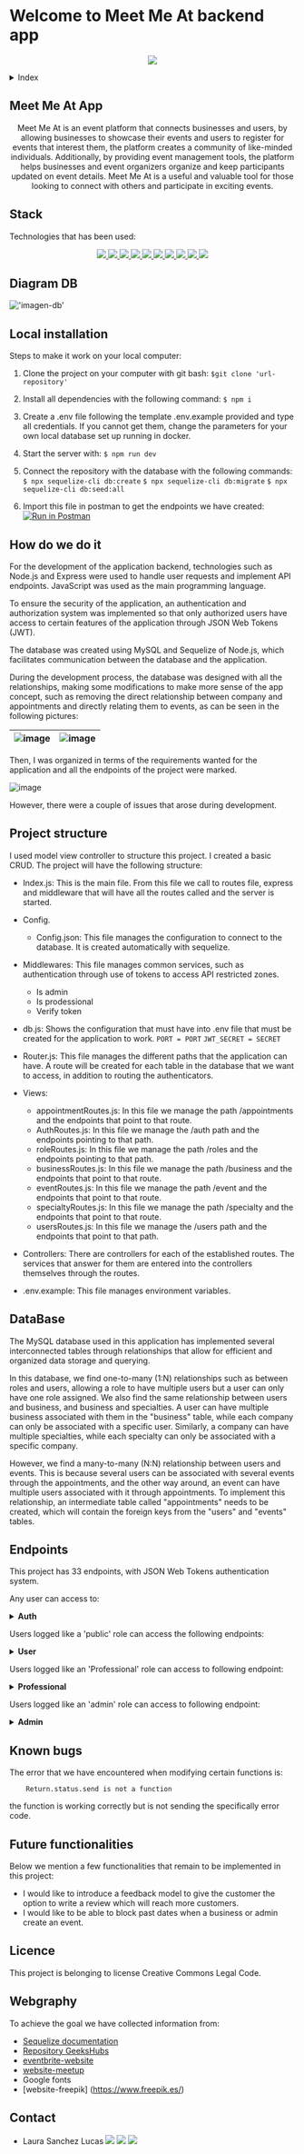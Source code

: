 # Welcome to Meet Me At backend app
<p align="center"><img src="./assets/readmePicture.jpg"/></p> 

<details>
  <summary>Index</summary>
  <ol>
    <li><a href="#meet-me-at-app">About Meet Me At App</a></li>
    <li><a href="#stack">Stack</a></li>
    <li><a href="#diagram-bd">Diagram DB</a></li>
    <li><a href="#local-installation">Local installation</a></li>
    <li><a href="#how-do-we-do-it">How do we do it</a></li>
    <li><a href="#project-structure">Project structure</a></li>
    <li><a href="#data-base">Database</a></li>
    <li><a href="#endpoints">Endpoints</a></li>
    <li><a href="#known-bugs">Known bugs</a></li>
    <li><a href="#future-functionalities">Future funtionalities</a></li>
    <li><a href="#licence">Licence</a></li>
    <li><a href="#webgraphy">Webgraphy</a></li>
    <li><a href="#contact">Contact</a></li>
  </ol>
</details>

## Meet Me At App
<p align="center">Meet Me At is an event platform that connects businesses and users, by allowing businesses to showcase their events and users to register for events that interest them, the platform creates a community of like-minded individuals. 
Additionally, by providing event management tools, the platform helps businesses and event organizers organize and keep participants updated on event details. Meet Me At is a useful and valuable tool for those looking to connect with others and participate in exciting events.</p>

## Stack
<p>Technologies that has been used:</p>
<div align="center">
    <a href="https://expressjs.com/">
        <img src= "https://img.shields.io/badge/express.js-%23404d59.svg?style=for-the-badge&logo=express&logoColor=%2361DAFB"/>
    </a>
    <a href="https://nextjs.org/">
        <img src= "https://img.shields.io/badge/node.js-026E00?style=for-the-badge&logo=node.js&logoColor=white"/>
    </a>
    <a href="https://developer.mozilla.org/es/docs/Web/JavaScript">
        <img src= "https://img.shields.io/badge/javascipt-EFD81D?style=for-the-badge&logo=javascript&logoColor=black"/>
    </a>
    <a href="https://jwt.io/">
        <img src= "https://img.shields.io/badge/JWT-black?style=for-the-badge&logo=JSON%20web%20tokens"/>
    </a>
    <a href="https://www.postman.com/">
        <img src= "https://img.shields.io/badge/Postman-FF6C37?style=for-the-badge&logo=postman&logoColor=white"/>
    </a>
    <a href="https://www.mysql.com/">
        <img src= "https://img.shields.io/badge/mysql-3E6E93?style=for-the-badge&logo=mysql&logoColor=white"/>
    </a>
    <a href="https://www.github.com/">
        <img src= "https://img.shields.io/badge/github-24292F?style=for-the-badge&logo=github&logoColor=white"/>
    </a>
    <a href="https://git-scm.com/">
        <img src= "https://img.shields.io/badge/git-F54D27?style=for-the-badge&logo=git&logoColor=white"/>
    </a>
    <a href="https://www.docker.com/">
        <img src= "https://img.shields.io/badge/docker-2496ED?style=for-the-badge&logo=docker&logoColor=white"/>
    </a>
    <a href="https://www.sequelize.org/">
        <img src= "https://img.shields.io/badge/sequelize-3C76C3?style=for-the-badge&logo=sequelize&logoColor=white"/>
    </a>
</div>

## Diagram DB

!['imagen-db'](./assets/dataBase.jpg)

## Local installation

Steps to make it work on your local computer:
1. Clone the project on your computer with git bash:
 `$git clone 'url-repository'`
2. Install all dependencies with the following command:
 ` $ npm i `
3. Create a .env file following the template .env.example provided and type all credentials. If you cannot get them, change the parameters for your own local database set up running in docker.
4.  Start the server with:
 ``` $ npm run dev ```
5. Connect the repository with the database with the following commands:
 ``` $ npx sequelize-cli db:create ``` 
 ``` $ npx sequelize-cli db:migrate ``` 
 ``` $ npx sequelize-cli db:seed:all ```

6. Import this file in postman to get the endpoints we have created:
[![Run in Postman](https://run.pstmn.io/button.svg)](https://www.postman.com/security-geologist-20366633/workspace/meet-me-at/collection/27251425-ef405e59-a70e-4b4b-ab64-610e2822de31?action=share&creator=27251425)


## How do we do it

For the development of the application backend, technologies such as Node.js and Express were used to handle user requests and implement API endpoints. JavaScript was used as the main programming language.

To ensure the security of the application, an authentication and authorization system was implemented so that only authorized users have access to certain features of the application through JSON Web Tokens (JWT).

The database was created using MySQL and Sequelize of Node.js, which facilitates communication between the database and the application.

During the development process, the database was designed with all the relationships, making some modifications to make more sense of the app concept, such as removing the direct relationship between company and appointments and directly relating them to events, as can be seen in the following pictures:

![image](./assets/dataBase.jpg) |![image](./assets/olddb.jpg)|
|-|-|

Then, I was organized in terms of the requirements wanted for the application and all the endpoints of the project were marked.

![image](./assets/backendpicture.jpg)

However, there were a couple of issues that arose during development.


## Project structure
I used model view controller to structure this project. I created a basic CRUD.
The project will have the following structure:
-	Index.js: This is the main file. From this file we call to routes file, express and middleware that will have all the routes called and the server is started.
-	Config.
      - Config.json: This file manages the configuration to connect to the database. It is created automatically with sequelize.
-	Middlewares: This file manages common services, such as authentication through use of tokens to access API restricted zones.
      - Is admin
      - Is prodessional
      - Verify token
-	db.js: Shows the configuration that must have into .env file that must be created for the application to work.
    ```PORT = PORT```
    ```JWT_SECRET = SECRET```

-	Router.js: This file manages the different paths that the application can have. A route will be created for each table in the database that we want to access, in addition to routing the authenticators.
-	Views:
      - appointmentRoutes.js: In this file we manage the path /appointments and the endpoints that point to that route.
      - AuthRoutes.js: In this file we manage the /auth path and the endpoints pointing to that path.
      - roleRoutes.js: In this file we manage the path /roles and the endpoints pointing to that path.
      - businessRoutes.js: In this file we manage the path /business and the endpoints that point to that route.
      -  eventRoutes.js: In this file we manage the path /event and the endpoints that point to that route.
      - specialtyRoutes.js: In this file we manage the path /specialty and the endpoints that point to that route.
      - usersRoutes.js: In this file we manage the /users path and the endpoints that point to that path.
      
-	Controllers: There are controllers for each of the established routes. The services that answer for them are entered into the controllers themselves through the routes.
-	.env.example: This file manages environment variables.

## DataBase

The MySQL database used in this application has implemented several interconnected tables through relationships that allow for efficient and organized data storage and querying.

In this database, we find one-to-many (1:N) relationships such as between roles and users, allowing a role to have multiple users but a user can only have one role assigned. We also find the same relationship between users and business, and business and specialties. A user can have multiple business associated with them in the "business" table, while each company can only be associated with a specific user. Similarly, a company can have multiple specialties, while each specialty can only be associated with a specific company.

However, we find a many-to-many (N:N) relationship between users and events. This is because several users can be associated with several events through the appointments, and the other way around, an event can have multiple users associated with it through appointments. To implement this relationship, an intermediate table called "appointments" needs to be created, which will contain the foreign keys from the "users" and "events" tables.


## Endpoints
This project has 33 endpoints, with JSON Web Tokens authentication system.

Any user can access to:

<details>
<summary><strong>Auth</strong></summary>

- Register user:
    - Manage registration in our API. The information is passed via body in Postman containing the name, surname, email, phone and password.

        POST:   http://localhost:3000/register 
        body:
        ``` bash
        {
            "name": "Luisa",
            "surname": "Santo Ramos",
            "email": "luisa@gmail.com",
            "phone": "+34605789542",
            "password": "1234567A"
        }
        ```
    The password is encrypted using the crypto library, native to NodeJS, and then sent to the database.

- Login User: 
    - We manage the log in our API (secure so that only an administrator, professional or public can access it).

        POST:   http://localhost:3000/login
        body:
        ``` bash
        {
            "email": "luisa@gmail.com",
            "password": "1234567A"
        }
        ```
</details>

Users logged like a 'public' role can access the following endpoints:

<details>
<summary><strong>User</strong></summary>

- Profile: 
    - GET petition to see the user´s own profile.
  
        GET:   http://localhost:3000/profile

- Update profile: 
    - We update profile from the logged user.
  
        PUT:   http://localhost:3000/updateProfile
        body:
        ``` bash
       {
            "name": "Luisa",
            "surname": "Santo Ramos",
            "email": "luisa@gmail.com",
            "phone": "+34605789542",
        }
        ```

- Appointments:
    - CREATE appointment only for the logged in user through postman with POST option.

        POST:   http://localhost:3000/create/appointment
        body:
        ``` bash
        {
            "event_id": "2",
        }
        ```
    Only appointments can be created for the logged in user.

    - GET a list of all users' appointments'.
  
        GET:   http://localhost:3000/appointment

    - CANCEL petition to delete my own appointments currently in the database.
  
        DELETE:   http://localhost:3000/cancelappointment/:id

    You must indicate in the url the ID number of the appointment.

- Events:
    - GET a list of all events.
  
        GET:   http://localhost:3000/all/events

- Business:
    - GET a list of all business.
  
        GET:   http://localhost:3000/business

</details>

Users logged like an 'Professional' role can access to following endpoint:

<details>
<summary><strong>Professional</strong></summary>

- Check all user by business: 
    - GET petition to see a list of the users, if you are logged like a business, will show only the relevant information about the users.
  
        GET:   http://localhost:3000/getuserbyprofess

- Appointments: 
    - GET a list of all appointments for my own events.
  
        GET:   http://localhost:3000/getappointmentbyprofess

    This option displays all fields of interest to the business related to the appointment.

- Events: 
    - GET a list of all events that belong to my company.
  
        GET:   http://localhost:3000/all/events/professional

    This option displays all fields of interest to the business related to the event.

    - CANCEL petition to delete my own events currently in the database.
  
        DELETE:   http://localhost:3000/deleteeventprofessi/:id

    You must indicate in the url the ID number of the event.

    - CREATE event through postman with POST option.

        POST:   http://localhost:3000/neweventprofessional
        ``` bash
        {
            "image": "URL picture"
            "name": "Show name",
            "description": "description",
            "place": "place",
            "date": "year-month-date",
            "hour": "time"
        }
        ```
    Only events can be created for the logged business.

</details>

Users logged like an 'admin' role can access to following endpoint:

<details>
<summary><strong>Admin</strong></summary>

- User related functions: 
    - GET petition to see list all of users, if you are logged like an Admin, will show all the information about the users.
  
        GET:   http://localhost:3000/allusers

    - UPDATE any user profile from the logged Admin.

        POST:   http://localhost:3000//updateprofile/:id
        body:
        ``` bash
        {
            "name":"",
            "surname":"",
            "email":"",
            "phone":"",
            "role_id": ""
        }
        ```
        You must indicate in the url the ID number of the user.
    - DELETE user and all info by Admin.

        POST:   http://localhost:3000/cancelluser/:id
    
        You must indicate in the url the ID number of the user.

    - CREATE new user by admin with any role_id except 'admin' role.

        POST:   http://localhost:3000/newuseradmin
        body:
        ``` bash
        {
            "name": "Luisa",
            "surname": "Santo Ramos",
            "email": "luisa@gmail.com",
            "phone": "+34605789542",
            "password": "1234567A",
            "role_id": 2
        }
        ```
    The password is encrypted using the crypto library, native to NodeJS, and then sent to the database.

- Roles: 
    - GET petition to see list of all roles in the database.
  
        GET:   http://localhost:3000/role

    - GET petition to see list of all roles exclude admin role in the database.
  
        GET:   http://localhost:3000/roles

    - CREATE roles through postman with POST option.

        POST:   http://localhost:3000/newrole
        body:
        ``` bash
        {
	        "name": "team-leader"
        }
        ```
    - UPDATE any role except admin.

        POST:   http://localhost:3000/updateuserrole/:id
        body:
        ``` bash
        {
            "name":""
        }
        ```
        You must indicate in the url the ID number of the role.
    
    - CANCEL petition to delete roles currently in the database except admin.
  
        DELETE:   http://localhost:3000/deleterole/:id

    You must indicate in the url the ID number of the role.

- Specialty: 
    - GET petition to see list of all specialties in the database.
  
        GET:   http://localhost:3000/specialty

- Business: 
    - GET petition to see list of all business in the database.
  
        GET:   http://localhost:3000/business

    - CREATE business through postman with POST option.

        POST:   http://localhost:3000/newbusiness
        body:
        ``` bash
        {
	        "user_id": "10",
            "specialty_id": "3",
            "notes": "notes"
        }
        ```

    - CANCEL petition to delete business currently in the database.
  
        DELETE:   http://localhost:3000/deletebusiness/:id

    You must indicate in the url the ID number of the business.

- Events: 
    - GET a list of all events in the database.
  
        GET:   http://localhost:3000/all/events

    This option displays all fields of interest to admin related to the event.

    - CANCEL petition to delete events currently in the database.
  
        DELETE:   http://localhost:3000/deleteevent/:id

    You must indicate in the url the ID number of the event.

    - CREATE event through postman with POST option.

        POST:   http://localhost:3000/newevent
        body:
        ``` bash
        {
            "image": "URL picture"
            "name": "Show name",
            "description": "description",
            "place": "place",
            "date": "year-month-date",
            "hour": "time"
            "business_id": 2
        }
        ```
 - UPDATE any event by admin.
  
        PUT:   http://localhost:3000/updateeventadmin/:id
        body:
        ``` bash
       {
            "image": "image",
            "name": "show name",
            "description": "description",
            "place": "place",
            "date":"year-month-day",
            "hour": "time",
            "business_id": 4
        }
        ```
     You must indicate in the url the ID number of the event.

- Appointment: 
    - GET a list of all appointments.
  
            GET:   http://localhost:3000/getappointment

   This option displays all fields related to the appointment.

    - CREATE appointment by the admin for any user through postman with POST option.

            POST:   http://localhost:3000/newappointment
        body:
        ``` bash
        {
            "user_id": "user_id",
            "event_id":" event_id"
        }
        ```
    - CANCEL petition to delete any user appointments currently in the database.
  
            DELETE:   http://localhost:3000//deleteappointment/:id

    You must indicate in the url the ID number of the appointment.
</details>

## Known bugs
The error that we have encountered when modifying certain functions is:

        Return.status.send is not a function
the function is working correctly but is not sending the specifically error code.


## Future functionalities

Below we mention a few functionalities that remain to be implemented in this project:
   - I would like to introduce a feedback model to give the customer the option to write a review which will reach more customers.
   - I would like to be able to block past dates when a business or admin create an event.
    

## Licence
This project is belonging to license Creative Commons Legal Code.


## Webgraphy
To achieve the goal we have collected information from:
- [Sequelize documentation](https://sequelize.org/docs/v6/)
- [Repository GeeksHubs](https://github.com/GeeksHubs/FSD_VAL_01_2023_SEQUELIZE)
- [eventbrite-website](https://www.eventbrite.es/d/spain--valencia/events/)
- [website-meetup](https://www.meetup.com/es-ES/)
- Google fonts
- [website-freepik] (https://www.freepik.es/)

## Contact
- Laura Sanchez Lucas
<a href = "lausnclu@gmail.com"><img src="https://img.shields.io/badge/Gmail-C6362C?style=for-the-badge&logo=gmail&logoColor=white" target="_blank"></a>
<a href="https://www.linkedin.com/in/linkedinUser/" target="_blank"><img src="https://img.shields.io/badge/-LinkedIn-%230077B5?style=for-the-badge&logo=linkedin&logoColor=white" target="_blank"></a>
<a href="https://github.com/LauraSanchezLucas" target="_blank"><img src="https://img.shields.io/badge/github-24292F?style=for-the-badge&logo=github&logoColor=red" target="_blank"></a> 
</p>
